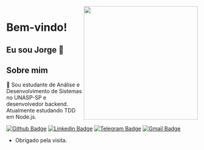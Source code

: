 <img align="right" width="300" height="300" src="https://i.giphy.com/media/pVGsAWjzvXcZW4ZBTE/giphy.webp">

# Bem-vindo! 

## Eu sou Jorge :wave:

## Sobre mim

:rocket: Sou estudante de Análise e Desenvolvimento de Sistemas no UNASP-SP e desenvolvedor backend. Atualmente estudando TDD em Node.js.

[![Github Badge](https://img.shields.io/badge/-Github-000?style=flat-square&logo=Github&logoColor=white&link=link_do_seu_perfil_no_github)](https://github.com/JorgeLNJunior)
[![Linkedin Badge](https://img.shields.io/badge/-LinkedIn-blue?style=flat-square&logo=Linkedin&logoColor=white&link=link_do_seu_perfil_no_linkedin)](https://www.linkedin.com/in/jorgelnjunior/)
[![Telegram Badge](https://img.shields.io/badge/-Telegram-0088cc?style=flat-square&labelColor=0088cc&logo=telegram&logoColor=white&link=https://t.me/jorge_juni0r)](https://t.me/jorge_juni0r)
[![Gmail Badge](https://img.shields.io/badge/-Gmail-c14438?style=flat-square&logo=Gmail&logoColor=white&link=mailto:jorgelnjunior@gmail.com)](mailto:jorgelnjunior@gmail.com)

- Obrigado pela visita.  
